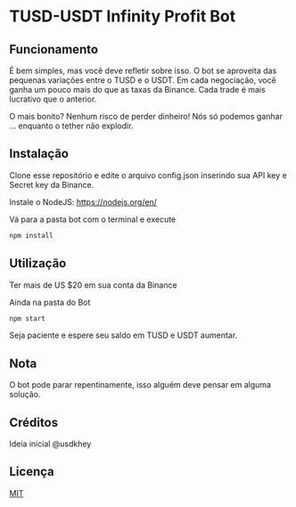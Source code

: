 # TUSD-USDT Infinity Profit Bot

## Funcionamento

É bem simples, mas você deve refletir sobre isso. O bot se aproveita das pequenas variações entre o TUSD e o USDT. Em cada negociação, você ganha um pouco mais do que as taxas da Binance. Cada trade é mais lucrativo que o anterior.

O mais bonito? Nenhum risco de perder dinheiro! Nós só podemos ganhar ... enquanto o tether não explodir.

## Instalação

Clone esse repositório e edite o arquivo config.json inserindo sua API key e Secret key da Binance.

Instale o NodeJS: https://nodejs.org/en/

Vá para a pasta bot com o terminal e execute

```bash
npm install
```

## Utilização

Ter mais de US $20 em sua conta da Binance

Ainda na pasta do Bot

```bash
npm start
```

Seja paciente e espere seu saldo em TUSD e USDT aumentar.

## Nota
O bot pode parar repentinamente, isso alguém deve pensar em alguma solução.

## Créditos
Ideia inicial @usdkhey

## Licença
[MIT](https://choosealicense.com/licenses/mit/)
